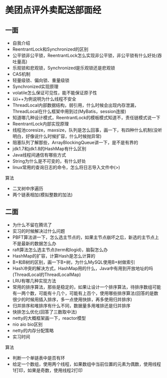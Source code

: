# 美团点评外卖配送部面经

## 一面

- 自我介绍
- ReentrantLock和Synchronized的区别
- 公平锁非公平锁，ReentrantLock怎么实现非公平锁，非公平锁有什么好处(吞吐量高)
- 乐观锁和悲观锁，Synchronized是乐观锁还是悲观锁
- CAS机制
- 轻量级锁、偏向锁、重量级锁
- Synchronized实现原理
- volatile怎么保证可见性，能不能保证原子性
- 以i++为例说明为什么线程不安全
- ThreadLocal内部数据结构，弱引用，什么时候会出现内存泄漏，ThreadLocal在什么框架中用到过(MyBatis，session连接)
- 知道哪几种设计模式，ReentrantLock的模板模式知道不，责任链模式说一下
- ReentrantLock内部实现原理
- 线程池coresize，maxsize，队列是怎么回事，画一下，有四种什么机制(没听明白，好像说什么时候扩容，什么时候抛异常)
- 阻塞队列了解那些，ArrayBlockingQueue讲一下，是不是有界的
- jdk1.7和jdk1.8的HashMap有什么区别
- Java线程间通信有哪些方式
- String为什么是不可变的，有什么好处
- linux常用的查询日志的命令，怎么将日志导入文件中(>)

算法
- 二叉树中序遍历
- 两个链表相加(模拟整数的加法)


## 二面
- 为什么不留在腾讯了
- 实习的时候解决过什么问题
- PBFT算法讲一下，怎么选主节点的，如果主节点崩坏之后，新选的主节点上不是最新的数据怎么办
- raft算法怎么选主节点(term和logid)，脑裂怎么办
- HashMap的扩容，计算Hash是怎么计算的
- B+和B树的区别，画一下B+树，为什么MySQL使用B+树做索引
- Hash冲突的解决方式，HashMap用的什么，Java中有用到开放地址的吗(ThreadLocal的ThreadLocalMap)
- LRU有哪几种实现方法
- 常用的排序算法，那些是稳定的，如果让设计一个排序算法，待排序数组可能有一两个数，可能有十几个，可能有上百个，使用哪些排序算法(回答的是数很少的时候用插入排序，多一点使用快排，再多使用归并排序)
- 归并排序和堆排序有什么不同，数据量多用堆排还是归并排序
- 快排怎么优化(回答了三数取中法)
- netty的大概框架画一下，reactor模型
- nio aio bio区别
- netty的内存分配策略
- 实习时间

算法
- 判断一个单链表中是否有环
- 给定一个数组，使用两个线程，如果数组中当前位置的元素为偶数，使用线程1打印，如果是奇数，使用线程2打印